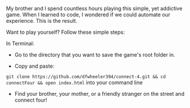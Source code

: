 My brother and I spend countless hours playing this simple, yet addictive game.
When I learned to code, I wondered if we could automate our experience.
This is the result.


Want to play yourself? Follow these simple steps:

In Terminal:

+ Go to the directory that you want to save the game's root folder in.

+ Copy and paste:

`git clone https://github.com/dfwheeler394/connect-4.git && cd connectFour && open index.html` into your command line

+ Find your brother, your mother, or a friendly stranger on the street and connect four!
